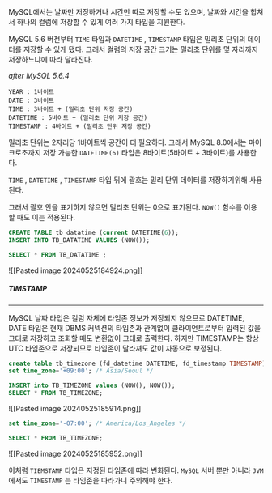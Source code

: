 MySQL에서는 날짜만 저장하거나 시간만 따로 저장할 수도 있으며, 날짜와 시간을 합쳐서 하나의 컬럼에 저장할 수 있게 여러 가지 타입을 지원한다.

MySQL 5.6 버전부터 `TIME` 타입과 `DATETIME` , `TIMESTAMP` 타입은 밀리초 단위의 데이터를 저장할 수 있게 됐다. 그래서 컬럼의 저장 공간 크기는 밀리초 단위를 몇 자리까지 저장하느냐에 따라 달라진다.

*after MySQL 5.6.4*

```
YEAR : 1바이트
DATE : 3바이트
TIME : 3바이트 + (밀리초 단위 저장 공간)
DATETIME : 5바이트 + (밀리초 단위 저장 공간)
TIMESTAMP : 4바이트 + (밀리초 단위 저장 공간)
```

밀리초 단위는 2자리당 1바이트씩 공간이 더 필요하다. 그래서 MySQL 8.0에서는 마이크로초까지 저장 가능한 `DATETIME(6)` 타입은 8바이트(5바이트 + 3바이트)를 사용한다.

`TIME` , `DATETIME` , `TIMESTAMP` 타입 뒤에 괄호는 밀리 단위 데이터를 저장하기위해 사용된다.

그래서 괄호 안을 표기하지 않으면 밀리초 단위는 0으로 표기된다. `NOW()` 함수를 이용할 때도 이는 적용된다.

```sql
CREATE TABLE tb_datatime (current DATETIME(6));
INSERT INTO TB_DATATIME VALUES (NOW());

SELECT * FROM TB_DATATIME ;
```


![[Pasted image 20240525184924.png]]


##### TIMSTAMP
---
MySQL 날짜 타입은 컬럼 자체에 타임존 정보가 저장되지 않으므로 DATETIME, DATE 타입은 현재 DBMS 커넥션의 타임존과 관계없이 클라이언트로부터 입력된 값을 그대로 저장하고 조회할 때도 변환없이 그대로 출력한다. 하지만 TIMESTAMP는 항상 UTC 타임존으로 저장되므로 타임존이 달라져도 값이 자동으로 보정된다. 

```sql
create table tb_timezone (fd_datetime DATETIME, fd_timestamp TIMESTAMP);
set time_zone='+09:00'; /* Asia/Seoul */

INSERT into TB_TIMEZONE values (NOW(), NOW());
SELECT * FROM TB_TIMEZONE;
```


![[Pasted image 20240525185914.png]]

```sql
set time_zone='-07:00'; /* America/Los_Angeles */

SELECT * FROM TB_TIMEZONE;
```

![[Pasted image 20240525185952.png]]

이처럼 `TIEMSTAMP` 타입은 지정된 타임존에 따라 변화된다. `MySQL` 서버 뿐만 아니라 `JVM` 에서도 `TIMESTAMP` 는 타임존을 따라가니 주의해야 한다.


